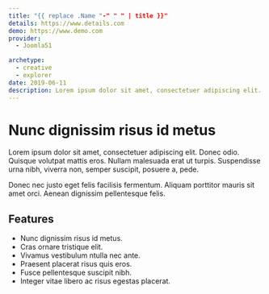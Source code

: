 ```yaml
---
title: "{{ replace .Name "-" " " | title }}"
details: https://www.details.com
demo: https://www.demo.com
provider:
  - Joomla51

archetype:
  - creative
  - explorer
date: 2019-06-11
description: Lorem ipsum dolor sit amet, consectetuer adipiscing elit. Donec odio. Quisque volutpat mattis eros.
---
```


# Nunc dignissim risus id metus

Lorem ipsum dolor sit amet, consectetuer adipiscing elit. Donec odio. Quisque volutpat mattis eros. Nullam malesuada erat ut turpis. Suspendisse urna nibh, viverra non, semper suscipit, posuere a, pede.

Donec nec justo eget felis facilisis fermentum. Aliquam porttitor mauris sit amet orci. Aenean dignissim pellentesque felis.

## Features

* Nunc dignissim risus id metus.
* Cras ornare tristique elit.
* Vivamus vestibulum ntulla nec ante.
* Praesent placerat risus quis eros.
* Fusce pellentesque suscipit nibh.
* Integer vitae libero ac risus egestas placerat.